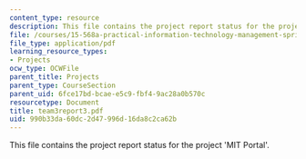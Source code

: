 ```yaml
---
content_type: resource
description: This file contains the project report status for the project 'MIT Portal'.
file: /courses/15-568a-practical-information-technology-management-spring-2005/990b33da60dc2d47996d16da8c2ca62b_team3report3.pdf
file_type: application/pdf
learning_resource_types:
- Projects
ocw_type: OCWFile
parent_title: Projects
parent_type: CourseSection
parent_uid: 6fce17bd-bcae-e5c9-fbf4-9ac28a0b570c
resourcetype: Document
title: team3report3.pdf
uid: 990b33da-60dc-2d47-996d-16da8c2ca62b
---
```

This file contains the project report status for the project 'MIT Portal'.

